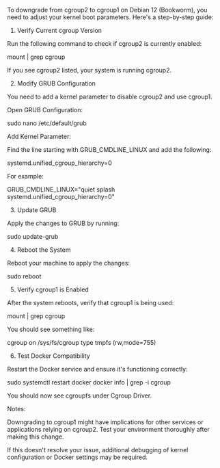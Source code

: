 To downgrade from cgroup2 to cgroup1 on Debian 12 (Bookworm), you need to adjust your kernel boot parameters. Here's a step-by-step guide:

1. Verify Current cgroup Version

Run the following command to check if cgroup2 is currently enabled:

mount | grep cgroup

If you see cgroup2 listed, your system is running cgroup2.

2. Modify GRUB Configuration

You need to add a kernel parameter to disable cgroup2 and use cgroup1.

Open GRUB Configuration:

sudo nano /etc/default/grub

Add Kernel Parameter:

Find the line starting with GRUB_CMDLINE_LINUX and add the following:

systemd.unified_cgroup_hierarchy=0

For example:

GRUB_CMDLINE_LINUX="quiet splash systemd.unified_cgroup_hierarchy=0"

3. Update GRUB

Apply the changes to GRUB by running:

sudo update-grub

4. Reboot the System

Reboot your machine to apply the changes:

sudo reboot

5. Verify cgroup1 is Enabled

After the system reboots, verify that cgroup1 is being used:

mount | grep cgroup

You should see something like:

cgroup on /sys/fs/cgroup type tmpfs (rw,mode=755)

6. Test Docker Compatibility

Restart the Docker service and ensure it's functioning correctly:

sudo systemctl restart docker
docker info | grep -i cgroup

You should now see cgroupfs under Cgroup Driver.

Notes:

Downgrading to cgroup1 might have implications for other services or applications relying on cgroup2. Test your environment thoroughly after making this change.

If this doesn't resolve your issue, additional debugging of kernel configuration or Docker settings may be required.
